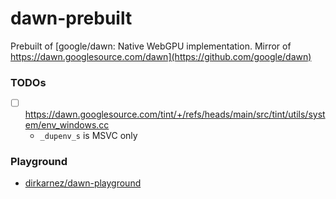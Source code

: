 dawn-prebuilt
=============
Prebuilt of [google/dawn: Native WebGPU implementation. Mirror of https://dawn.googlesource.com/dawn](https://github.com/google/dawn)

### TODOs
- [ ] https://dawn.googlesource.com/tint/+/refs/heads/main/src/tint/utils/system/env_windows.cc
  - `_dupenv_s` is MSVC only
### Playground
- [dirkarnez/dawn-playground](https://github.com/dirkarnez/dawn-playground)
